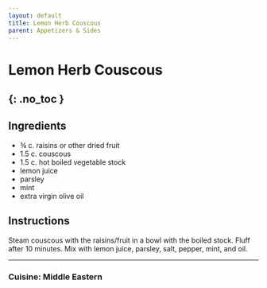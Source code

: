 ```yaml
---
layout: default
title: Lemon Herb Couscous
parent: Appetizers & Sides
---
```


# Lemon Herb Couscous
{: .no_toc }
---

## Ingredients
<ul>
	<li>¾ c. raisins or other dried fruit</li>
	<li>1.5 c. couscous</li>
	<li>1.5 c. hot boiled vegetable stock</li>
	<li>lemon juice</li>
	<li>parsley</li>
	<li>mint</li>
	<li>extra virgin olive oil</li>
</ul>

## Instructions
Steam couscous with the raisins/fruit in a bowl with the boiled stock. Fluff after 10 minutes. Mix with lemon juice, parsley, salt, pepper, mint, and oil.

--- 

### Cuisine: Middle Eastern